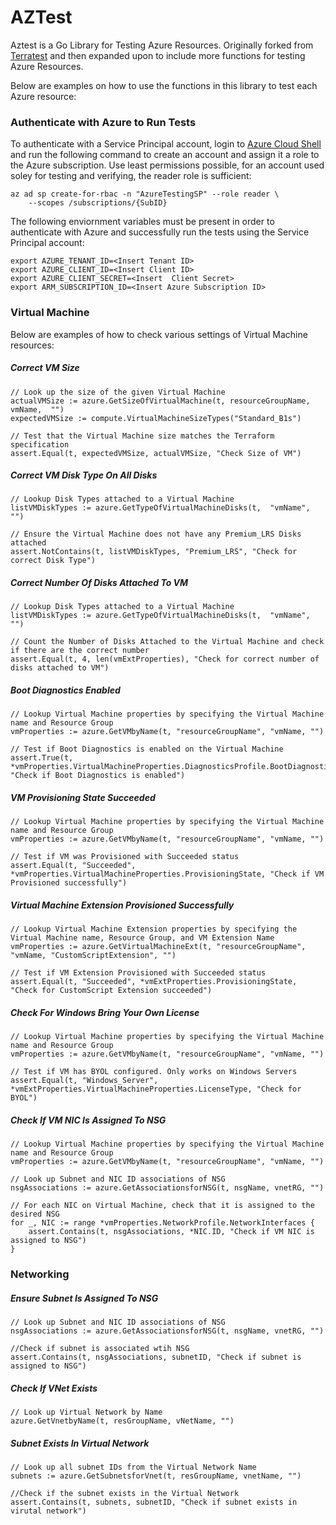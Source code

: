 # AZTest
Aztest is a Go Library for Testing Azure Resources. Originally forked from [Terratest](https://github.com/gruntwork-io/terratest) and then expanded upon to include more functions for testing Azure Resources. 

Below are examples on how to use the functions in this library to test each Azure resource:


### Authenticate with Azure to Run Tests

To authenticate with a Service Principal account, login to [Azure Cloud Shell](https://shell.azure.com) and run the following command to create an account and assign it a role to the Azure subscription. Use least permissions possible, for an account used soley for testing and verifying, the reader role is sufficient:
```
az ad sp create-for-rbac -n "AzureTestingSP" --role reader \
    --scopes /subscriptions/{SubID}
```
The following enviornment variables must be present in order to authenticate with Azure and successfully run the tests using the Service Principal account:
```
export AZURE_TENANT_ID=<Insert Tenant ID>
export AZURE_CLIENT_ID=<Insert Client ID>
export AZURE_CLIENT_SECRET=<Insert  Client Secret>
export ARM_SUBSCRIPTION_ID=<Insert Azure Subscription ID>
```


### Virtual Machine

Below are examples of how to check various settings of Virtual Machine resources:

##### Correct VM Size
```
// Look up the size of the given Virtual Machine
actualVMSize := azure.GetSizeOfVirtualMachine(t, resourceGroupName, vmName,  "")
expectedVMSize := compute.VirtualMachineSizeTypes("Standard_B1s")

// Test that the Virtual Machine size matches the Terraform specification
assert.Equal(t, expectedVMSize, actualVMSize, "Check Size of VM")
```

##### Correct VM Disk Type On All Disks
```
// Lookup Disk Types attached to a Virtual Machine
listVMDiskTypes := azure.GetTypeOfVirtualMachineDisks(t,  "vmName",  "")

// Ensure the Virtual Machine does not have any Premium_LRS Disks attached
assert.NotContains(t, listVMDiskTypes, "Premium_LRS", "Check for correct Disk Type")
```

##### Correct Number Of Disks Attached To VM
```
// Lookup Disk Types attached to a Virtual Machine
listVMDiskTypes := azure.GetTypeOfVirtualMachineDisks(t,  "vmName",  "")

// Count the Number of Disks Attached to the Virtual Machine and check if there are the correct number
assert.Equal(t, 4, len(vmExtProperties), "Check for correct number of disks attached to VM")
```

##### Boot Diagnostics Enabled
```
// Lookup Virtual Machine properties by specifying the Virtual Machine name and Resource Group
vmProperties := azure.GetVMbyName(t, "resourceGroupName", "vmName, "")

// Test if Boot Diagnostics is enabled on the Virtual Machine
assert.True(t, *vmProperties.VirtualMachineProperties.DiagnosticsProfile.BootDiagnostics.Enabled, "Check if Boot Diagnostics is enabled")
```

##### VM Provisioning State Succeeded

```
// Lookup Virtual Machine properties by specifying the Virtual Machine name and Resource Group
vmProperties := azure.GetVMbyName(t, "resourceGroupName", "vmName, "")

// Test if VM was Provisioned with Succeeded status
assert.Equal(t, "Succeeded", *vmProperties.VirtualMachineProperties.ProvisioningState, "Check if VM Provisioned successfully")
```

##### Virtual Machine Extension Provisioned Successfully
```
// Lookup Virtual Machine Extension properties by specifying the Virtual Machine name, Resource Group, and VM Extension Name
vmProperties := azure.GetVirtualMachineExt(t, "resourceGroupName", "vmName, "CustomScriptExtension", "")

// Test if VM Extension Provisioned with Succeeded status
assert.Equal(t, "Succeeded", *vmExtProperties.ProvisioningState, "Check for CustomScript Extension succeeded")
```

##### Check For Windows Bring Your Own License
```
// Lookup Virtual Machine properties by specifying the Virtual Machine name and Resource Group
vmProperties := azure.GetVMbyName(t, "resourceGroupName", "vmName, "")

// Test if VM has BYOL configured. Only works on Windows Servers
assert.Equal(t, "Windows_Server", *vmExtProperties.VirtualMachineProperties.LicenseType, "Check for BYOL")
```

##### Check If VM NIC Is Assigned To NSG
```
// Lookup Virtual Machine properties by specifying the Virtual Machine name and Resource Group
vmProperties := azure.GetVMbyName(t, "resourceGroupName", "vmName, "")

// Look up Subnet and NIC ID associations of NSG
nsgAssociations := azure.GetAssociationsforNSG(t, nsgName, vnetRG, "")

// For each NIC on Virtual Machine, check that it is assigned to the desired NSG
for _, NIC := range *vmProperties.NetworkProfile.NetworkInterfaces {
	assert.Contains(t, nsgAssociations, *NIC.ID, "Check if VM NIC is assigned to NSG")
}
```


### Networking

##### Ensure Subnet Is Assigned To NSG

```
// Look up Subnet and NIC ID associations of NSG
nsgAssociations := azure.GetAssociationsforNSG(t, nsgName, vnetRG, "")

//Check if subnet is associated wtih NSG
assert.Contains(t, nsgAssociations, subnetID, "Check if subnet is assigned to NSG")
```

##### Check If VNet Exists
```
// Look up Virtual Network by Name
azure.GetVnetbyName(t, resGroupName, vNetName, "")

```
##### Subnet Exists In Virtual Network
```
// Look up all subnet IDs from the Virtual Network Name
subnets := azure.GetSubnetsforVnet(t, resGroupName, vnetName, "")

//Check if the subnet exists in the Virtual Network
assert.Contains(t, subnets, subnetID, "Check if subnet exists in virutal network")
```
